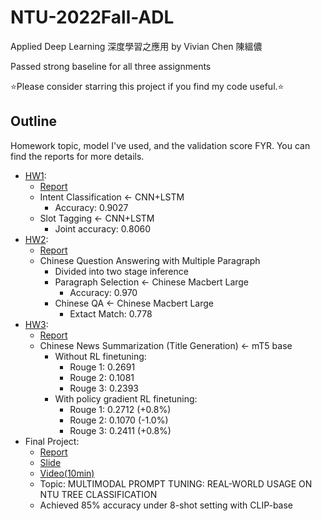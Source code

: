 # NTU-2022Fall-ADL

Applied Deep Learning 深度學習之應用 by Vivian Chen 陳縕儂

Passed strong baseline for all three assignments

⭐Please consider starring this project if you find my code useful.⭐

## Outline

Homework topic, model I've used, and the validation score FYR.
You can find the reports for more details.

- [HW1](./Applied%20Deep%20Learning%20Homework%201%20-%20Fall%20111.pdf):
  - [Report](./hw1/report.pdf)
  - Intent Classification ← CNN+LSTM
    - Accuracy: 0.9027
  - Slot Tagging ← CNN+LSTM
    - Joint accuracy: 0.8060
- [HW2](Applied%20Deep%20Learning%20Homework%202%20-%20Fall%20111.pdf):
  - [Report](./hw2/report.pdf)
  - Chinese Question Answering with Multiple Paragraph
    - Divided into two stage inference
    - Paragraph Selection ← Chinese Macbert Large
      - Accuracy: 0.970
    - Chinese QA ← Chinese Macbert Large
      - Extact Match: 0.778
- [HW3](Applied%20Deep%20Learning%20Homework%203%20-%20Fall%20111.pdf):
  - [Report](./hw3/report.pdf)
  - Chinese News Summarization (Title Generation) ← mT5 base
    - Without RL finetuning:
      - Rouge 1: 0.2691
      - Rouge 2: 0.1081
      - Rouge 3: 0.2393
    - With policy gradient RL finetuning:
      - Rouge 1: 0.2712 (+0.8%)
      - Rouge 2: 0.1070 (-1.0%)
      - Rouge 3: 0.2411 (+0.8%)
- Final Project:
  - [Report](./Final%20Project/report.pdf)
  - [Slide](./Final%20Project/Slide.pdf)
  - [Video(10min)](https://youtu.be/KgL-N_3OjYY)
  - Topic: MULTIMODAL PROMPT TUNING: REAL-WORLD USAGE ON NTU TREE CLASSIFICATION
  - Achieved 85% accuracy under 8-shot setting with CLIP-base
